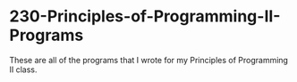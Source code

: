 # 230-Principles-of-Programming-II-Programs
These are all of the programs that I wrote for my Principles of Programming II class.
